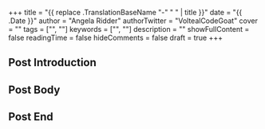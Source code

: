 +++
title = "{{ replace .TranslationBaseName "-" " " | title }}"
date = "{{ .Date }}"
author = "Angela Ridder"
authorTwitter = "VoltealCodeGoat"
cover = ""
tags = ["", ""]
keywords = ["", ""]
description = ""
showFullContent = false
readingTime = false
hideComments = false
draft = true
+++

## Post Introduction

## Post Body

## Post End

